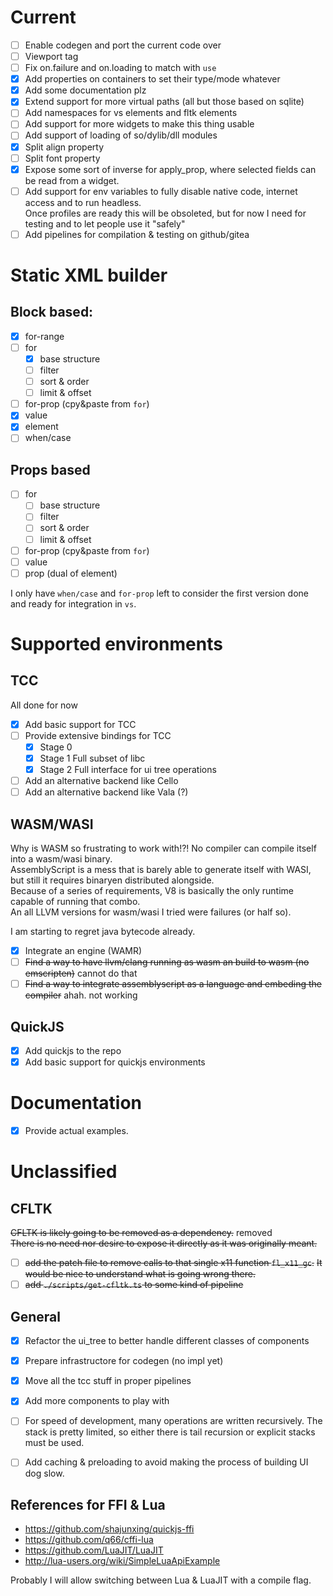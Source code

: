 # Current

- [ ] Enable codegen and port the current code over
- [ ] Viewport tag
- [ ] Fix on.failure and on.loading to match with `use`
- [x] Add properties on containers to set their type/mode whatever
- [x] Add some documentation plz
- [x] Extend support for more virtual paths (all but those based on sqlite)
- [ ] Add namespaces for vs elements and fltk elements
- [ ] Add support for more widgets to make this thing usable
- [ ] Add support of loading of so/dylib/dll modules
- [x] Split align property
- [ ] Split font property
- [x] Expose some sort of inverse for apply_prop, where selected fields can be read from a widget.
- [ ] Add support for env variables to fully disable native code, internet access and to run headless.  
       Once profiles are ready this will be obsoleted, but for now I need for testing and to let people use it "safely"
- [ ] Add pipelines for compilation & testing on github/gitea

# Static XML builder

## Block based:

- [x] for-range
- [ ] for
  - [x] base structure
  - [ ] filter
  - [ ] sort & order
  - [ ] limit & offset
- [ ] for-prop (cpy&paste from `for`)
- [x] value
- [x] element
- [ ] when/case

## Props based

- [ ] for
  - [ ] base structure
  - [ ] filter
  - [ ] sort & order
  - [ ] limit & offset
- [ ] for-prop (cpy&paste from `for`)
- [ ] value
- [ ] prop (dual of element)

I only have `when/case` and `for-prop` left to consider the first version done and ready for integration in `vs`.

# Supported environments

## TCC

All done for now

- [x] Add basic support for TCC
- [ ] Provide extensive bindings for TCC
  - [x] Stage 0
  - [x] Stage 1 Full subset of libc
  - [x] Stage 2 Full interface for ui tree operations
- [ ] Add an alternative backend like Cello
- [ ] Add an alternative backend like Vala (?)

## WASM/WASI

Why is WASM so frustrating to work with!?! No compiler can compile itself into a wasm/wasi binary.  
AssemblyScript is a mess that is barely able to generate itself with WASI, but still it requires binaryen distributed alongside.  
Because of a series of requirements, V8 is basically the only runtime capable of running that combo.  
An all LLVM versions for wasm/wasi I tried were failures (or half so).

I am starting to regret java bytecode already.

- [x] Integrate an engine (WAMR)
- [ ] ~~Find a way to have llvm/clang running as wasm an build to wasm (no emscripten)~~ cannot do that
- [ ] ~~Find a way to integrate assemblyscript as a language and embeding the compiler~~ ahah. not working

## QuickJS

- [x] Add quickjs to the repo
- [x] Add basic support for quickjs environments

# Documentation

- [x] Provide actual examples.

# Unclassified

## CFLTK

~~CFLTK is likely going to be removed as a dependency.~~ removed  
~~There is no need nor desire to expose it directly as it was originally meant.~~

- [ ] ~~add the patch file to remove calls to that single x11 function `fl_x11_gc`.~~
      ~~It would be nice to understand what is going wrong there.~~
- [ ] ~~add `./scripts/get-cfltk.ts` to some kind of pipeline~~

## General

- [x] Refactor the ui_tree to better handle different classes of components
- [x] Prepare infrastructore for codegen (no impl yet)
- [x] Move all the tcc stuff in proper pipelines
- [x] Add more components to play with

- [ ] For speed of development, many operations are written recursively.
      The stack is pretty limited, so either there is tail recursion or explicit stacks must be used.
- [ ] Add caching & preloading to avoid making the process of building UI dog slow.

## References for FFI & Lua

- https://github.com/shajunxing/quickjs-ffi
- https://github.com/q66/cffi-lua
- https://github.com/LuaJIT/LuaJIT
- http://lua-users.org/wiki/SimpleLuaApiExample

Probably I will allow switching between Lua & LuaJIT with a compile flag.
